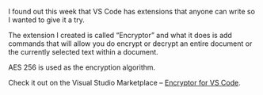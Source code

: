 
I found out this week that VS Code has extensions that anyone can write so I wanted to give it a try.

The extension I created is called “Encryptor” and what it does is add commands that will allow you do encrypt or decrypt an entire document or the currently selected text within a document.

AES 256 is used as the encryption algorithm.

Check it out on the Visual Studio Marketplace – [Encryptor for VS Code](https://marketplace.visualstudio.com/items?itemName=RushFrisby.Encryptor).


